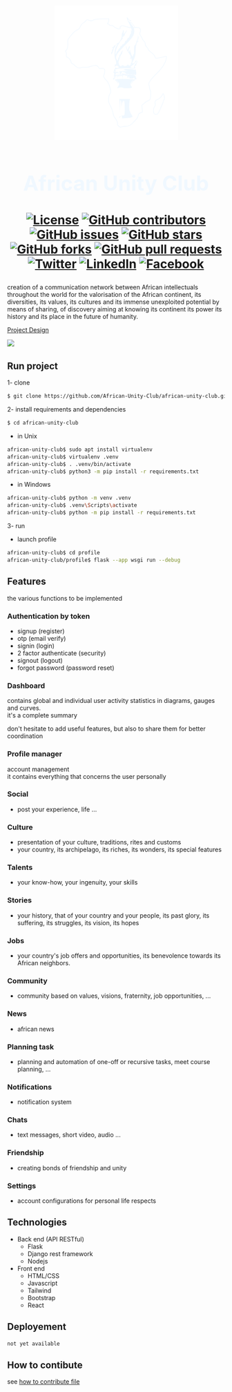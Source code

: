 
<div align="center">

![](asc.png)

<h1 style="font-size:xxx-large;">
  <font color="aliceblue">
    African Unity Club
  </font>
<h1>

[![License](https://img.shields.io/badge/license-MIT-blue.svg)](https://opensource.org/licenses/MIT)
[![GitHub contributors](https://img.shields.io/github/contributors/African-Unity-Club/african-unity-club.svg)](https://github.com/African-Unity-Club/african-unity-club/graphs/contributors)
[![GitHub issues](https://img.shields.io/github/issues/African-Unity-Club/african-unity-club.svg)](https://github.com/African-Unity-Club/african-unity-club/issues)
[![GitHub stars](https://img.shields.io/github/stars/African-Unity-Club/african-unity-club.svg)](https://github.com/African-Unity-Club/african-unity-club/stargazers)
[![GitHub forks](https://img.shields.io/github/forks/African-Unity-Club/african-unity-club.svg)](https://github.com/African-Unity-Club/african-unity-club/network)
[![GitHub pull requests](https://img.shields.io/github/issues-pr/African-Unity-Club/african-unity-club.svg)](https://github.com/African-Unity-Club/african-unity-club/pulls)
[![Twitter](https://img.shields.io/twitter/url/http/shields.io.svg?style=social)](https://twitter.com/intent/tweet?url=https://github.com/African-Unity-Club/african-unity-club.git)
[![LinkedIn](https://img.shields.io/badge/LinkedIn-Share-blue)](https://www.linkedin.com/sharing/share-offsite/?url=https://github.com/African-Unity-Club/african-unity-club.git)
[![Facebook](https://img.shields.io/badge/Facebook-Share-blue)](https://www.facebook.com/sharer/sharer.php?u=https://github.com/African-Unity-Club/african-unity-club.git)


</div>

creation of a communication network between African intellectuals throughout the world for the valorisation of the African continent, its diversities, its values, its cultures and its immense unexploited potential by means of sharing, of discovery aiming at knowing its continent its power its history and its place in the future of humanity.

[Project Design](https://www.figma.com/file/xOZSamTWQ1080dHkTV4Bru/African-Student-Club?type=design&node-id=0-1&mode=design&t=GDicutDVTz5uIHg8-0)

![](design.png)

## Run project

1- clone

```bash
$ git clone https://github.com/African-Unity-Club/african-unity-club.git
```

2- install requirements and dependencies

```bash
$ cd african-unity-club
```

- in Unix

```bash
african-unity-club$ sudo apt install virtualenv
african-unity-club$ virtualenv .venv
african-unity-club$ . .venv/bin/activate
african-unity-club$ python3 -m pip install -r requirements.txt
```

- in Windows

```bash
african-unity-club$ python -m venv .venv
african-unity-club$ .venv\Scripts\activate
african-unity-club$ python -m pip install -r requirements.txt
```

3- run

- launch profile

```bash
african-unity-club$ cd profile
african-unity-club/profile$ flask --app wsgi run --debug
```

## Features

the various functions to be implemented

### Authentication by token

- signup (register)
- otp (email verify)
- signin (login)
- 2 factor authenticate (security)
- signout (logout)
- forgot password (password reset)

### Dashboard

contains global and individual user activity statistics in diagrams, gauges and curves.<br>
it's a complete summary

don't hesitate to add useful features, but also to share them for better coordination

### Profile manager

account management <br>
it contains everything that concerns the user personally 

### Social

- post your experience, life ...

### Culture

- presentation of your culture, traditions, rites and customs
- your country, its archipelago, its riches, its wonders, its special features

### Talents

- your know-how, your ingenuity, your skills

### Stories

- your history, that of your country and your people, its past glory, its suffering, its struggles, its vision, its hopes

### Jobs

- your country's job offers and opportunities, its benevolence towards its African neighbors.

### Community

- community based on values, visions, fraternity, job opportunities, ...

### News

- african news

### Planning task

- planning and automation of one-off or recursive tasks,
meet course planning, ...

### Notifications

- notification system

### Chats

- text messages, short video, audio ...

### Friendship

- creating bonds of friendship and unity

### Settings

- account configurations for personal life respects

## Technologies

- Back end (API RESTful)
  - Flask
  - Django rest framework
  - Nodejs
- Front end
  - HTML/CSS
  - Javascript
  - Tailwind
  - Bootstrap
  - React

## Deployement

```bash
not yet available
```

## How to contibute

see [how to contribute file](CONTRIBUTING.md)
